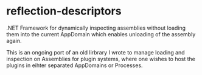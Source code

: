 reflection-descriptors
======================

.NET Framework for dynamically inspecting assemblies without loading them into the current AppDomain which enables unloading of the assembly again.

This is an ongoing port of an old lirbrary I wrote to manage loading and inspection on Assemblies for plugin systems, where one wishes to host the plugins in eihter separated AppDomains or Processes.
